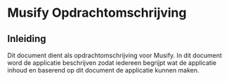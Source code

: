 # Musify Opdrachtomschrijving
## Inleiding
Dit document dient als opdrachtomschrijving voor Musify. In dit document word de applicatie beschrijven zodat iedereen begrijpt wat de applicatie inhoud en baserend op dit document de applicatie kunnen maken.
